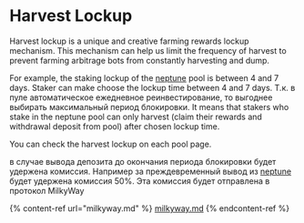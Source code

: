 # Harvest Lockup

Harvest lockup is a unique and creative farming rewards lockup mechanism. This mechanism can help us limit the frequency of harvest to prevent farming arbitrage bots from constantly harvesting and dump.

For example, the staking lockup of the [neptune](https://app.slr.finance/pool/neptune) pool is between 4 and 7 days. Staker can make choose the lockup time between 4 and 7 days. Т.к. в пуле автоматическое ежедневное реинвестирование, то выгоднее выбирать максимальный период блокировки. It means that stakers who stake in the neptune pool can only harvest (claim their rewards and withdrawal deposit from pool) after chosen lockup time.

You can check the harvest lockup on each pool page.

в случае вывода депозита до окончания периода блокировки будет удержена комиссия. Например за преждевременный вывод из [neptune](https://app.slr.finance/pool/neptune) будет удержена комиссия 50%. Эта комиссия будет отправлена в протокол MilkyWay

{% content-ref url="milkyway.md" %}
[milkyway.md](milkyway.md)
{% endcontent-ref %}
